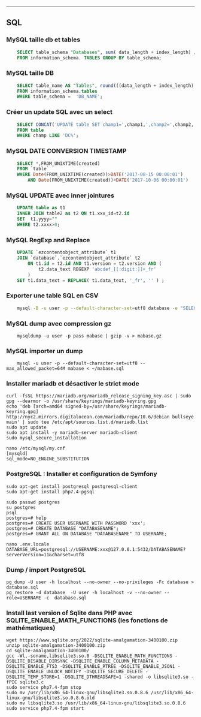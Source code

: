 
---------

## SQL

### MySQL taille db et tables

``` sql
    SELECT table_schema "Databases", sum( data_length + index_length) / 1024 / 1024 "Size of DB in MB" 
    FROM information_schema. TABLES GROUP BY table_schema;
``` 

### MySQL taille DB

``` sql
    SELECT table_name AS "Tables", round(((data_length + index_length) / 1024 / 1024), 2) AS "Size (MB)"
    FROM information_schema.tables
    WHERE table_schema =  'DB_NAME';
``` 

### Créer un update SQL avec un select

``` sql
    SELECT CONCAT('UPDATE table SET champ1=',champ1,',champ2=',champ2,',champ3=',champ3,' WHERE champ0="',REPLACE(champs,'DC','DD'),'"' ) as query 
    FROM table 
    WHERE champ LIKE 'DC%';
``` 

### MySQL DATE CONVERSION TIMESTAMP
``` sql
    SELECT *,FROM_UNIXTIME(created) 
    FROM `table`
    WHERE Date(FROM_UNIXTIME(created))>DATE('2017-08-15 00:00:01')
        AND Date(FROM_UNIXTIME(created))<DATE('2017-10-06 00:00:01')
``` 


### MySQL UPDATE avec inner jointures
``` sql
    UPDATE table as t1 
    INNER JOIN table2 as t2 ON t1.xxx_id=t2.id 
    SET  t1.yyyy=""
    WHERE t2.xxxx>0;
``` 

### MySQL RegExp and Replace
``` sql						
    UPDATE `ezcontentobject_attribute` t1 
    JOIN `database`.`ezcontentobject_attribute` t2 
        ON t1.id = t2.id AND t1.version = t2.version AND (
            t2.data_text REGEXP 'abcdef_[[:digit:]]+_fr'
        ) 
    SET t1.data_text = REPLACE( t1.data_text, '_fr', '' ) ;	
``` 

### Exporter une table SQL en CSV

``` zsh
    mysql -B -u user -p --default-character-set=utf8 database -e "SELECT * FROM table;" |sed "s/'/\'/;s/\t/\",\"/g;s/^/\"/;s/$/\"/;s/\n//g" > table.csv
``` 


### MySQL dump avec compression gz
``` shell
    mysqldump -u user -p pass mabase | gzip -v > mabase.gz
``` 

### MySQL importer un dump
``` shell
    mysql -u user -p --default-character-set=utf8 --max_allowed_packet=64M mabase < ~/mabase.sql
``` 

### Installer mariadb et désactiver le strict mode

	curl -fsSL https://mariadb.org/mariadb_release_signing_key.asc | sudo gpg --dearmor -o /usr/share/keyrings/mariadb-keyring.gpg
	echo 'deb [arch=amd64 signed-by=/usr/share/keyrings/mariadb-keyring.gpg] http://nyc2.mirrors.digitalocean.com/mariadb/repo/10.6/debian bullseye main' | sudo tee /etc/apt/sources.list.d/mariadb.list
	sudo apt update
	sudo apt install -y mariadb-server mariadb-client
	sudo mysql_secure_installation

	nano /etc/mysql/my.cnf
	[mysqld]
	sql_mode=NO_ENGINE_SUBSTITUTION

### PostgreSQL : Installer et configuration de Symfony

	sudo apt-get install postgresql postgresql-client
	sudo apt-get install php7.4-pgsql

	sudo passwd postgres
	su postgres
	psql
	postgres=# help
	postgres=# CREATE USER USERNAME WITH PASSWORD 'xxx';
	postgres=# CREATE DATABASE "DATABASENAME";
	postgres=# GRANT ALL ON DATABASE "DATABASENAME" TO USERNAME;

	nano .env.locale 
	DATABASE_URL=postgresql://USERNAME:xxx@127.0.0.1:5432/DATABASENAME?serverVersion=11&charset=utf8

### Dump / import PostgreSQL

	pg_dump -U user -h localhost --no-owner --no-privileges -Fc database > database.sql
	pg_restore -d database  -U user -h localhost -v --no-owner --role=USERNAME -c  database.sql

### Install last version of Sqlite dans PHP avec SQLITE_ENABLE_MATH_FUNCTIONS (les fonctions de mathématiques)

	wget https://www.sqlite.org/2022/sqlite-amalgamation-3400100.zip
	unzip sqlite-amalgamation-3400100.zip
	cd sqlite-amalgamation-3400100/
	gcc -Wl,-soname,libsqlite3.so.0 -DSQLITE_ENABLE_MATH_FUNCTIONS -DSQLITE_DISABLE_DIRSYNC -DSQLITE_ENABLE_COLUMN_METADATA -DSQLITE_ENABLE_FTS3 -DSQLITE_ENABLE_RTREE -DSQLITE_ENABLE_JSON1 -DSQLITE_ENABLE_UNLOCK_NOTIFY -DSQLITE_SECURE_DELETE -DSQLITE_TEMP_STORE=1 -DSQLITE_DTHREADSAFE=1 -shared -o libsqlite3.so -fPIC sqlite3.c
	sudo service php7.4-fpm stop
	sudo mv /usr/lib/x86_64-linux-gnu/libsqlite3.so.0.8.6 /usr/lib/x86_64-linux-gnu/libsqlite3.so.0.8.6.old
	sudo mv libsqlite3.so /usr/lib/x86_64-linux-gnu/libsqlite3.so.0.8.6
	sudo service php7.4-fpm start

